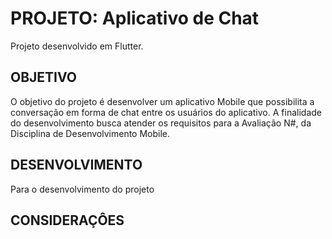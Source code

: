# PROJETO: Aplicativo de Chat

Projeto desenvolvido em Flutter.


## OBJETIVO
O objetivo do projeto é desenvolver um aplicativo Mobile que possibilita a conversação em forma de chat entre os usuários do aplicativo.
A finalidade do desenvolvimento busca atender os requisitos para a Avaliação N#, da Disciplina de Desenvolvimento Mobile.

## DESENVOLVIMENTO
Para o desenvolvimento do projeto

## CONSIDERAÇÔES
